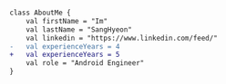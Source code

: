 ```diff

class AboutMe {
    val firstName = "Im"
    val lastName = "SangHyeon"
    val linkedin = "https://www.linkedin.com/feed/"
-   val experienceYears = 4
+   val experienceYears = 5
    val role = "Android Engineer"
}

```

<!--
**Ish0410/Ish0410** is a ✨ _special_ ✨ repository because its `README.md` (this file) appears on your GitHub profile.

Here are some ideas to get you started:

- 🔭 I’m currently working on ...
- 🌱 I’m currently learning ...
- 👯 I’m looking to collaborate on ...
- 🤔 I’m looking for help with ...
- 💬 Ask me about ...
- 📫 How to reach me: ...
- 😄 Pronouns: ...
- ⚡ Fun fact: ...
-->


